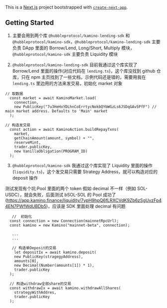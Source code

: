 This is a [Next.js](https://nextjs.org/) project bootstrapped with [`create-next-app`](https://github.com/vercel/next.js/tree/canary/packages/create-next-app).

## Getting Started

1. 主要会用到两个库 `@hubbleprotocol/kamino-lending-sdk` 和 `@hubbleprotocol/kamino-sdk`，`@hubbleprotocol/kamino-lending-sdk` 主要
   负责 DApp 里面的 Borrow/Lend, Long/Short, Multiply 模块，`@hubbleprotocol/kamino-sdk` 主要负责 Liquidity 模块

2. `@hubbleprotocol/kamino-lending-sdk` 目前我通过这个库实现了 Borrow/Lend 里面的操作(对应代码在 `lending.ts`)，这个库没找到 github 仓库，只在 npm 主页找到了一些文档，示例代码还是错的，需要用我在 `lending.ts` 里边用的方法来发交易，初始化 market 对象

```
// 取数据
  const market = await KaminoMarket.load(
    connection,
    new PublicKey("7u3HeHxYDLhnCoErrtycNokbQYbWGzLs6JSDqGAv5PfF") // main market address. Defaults to 'Main' market
  );

```

```
// 构造发交易
  const action = await KaminoAction.buildRepayTxns(
    market,
    getChainAmount(amount, symbol) + "",
    reserveMint,
    trader.publicKey,
    new VanillaObligation(PROGRAM_ID)
  );

```

3. `@hubbleprotocol/kamino-sdk` 我通过这个库实现了 Liquidity 里面的操作(`liquidity.ts`)，这个发交易只需要 Strategy Address，就可以构造对应的 deposit 操作

测试发现有个坑:Pool 里面的两个 token 假如 decimal 不一样（例如 SOL-USDC），就会失败，后面测试 bSOL-SOL 的 Pool 成功了(https://app.kamino.finance/liquidity/7ypH9hpQ6fLRXCVdK9Zb6zSgUvzFp44EN7PWfWdUBDb5)，应该是 SDK 里面处理 decimal 有问题

```
   //  初始化
  const connection = new Connection(mainnetRpcUrl);
  const kamino = new Kamino("mainnet-beta", connection);

   ...
   ...

   // 构造单Deposit的交易
    let depositIx = await kamino.deposit(
    new PublicKey(stragegyAddress),
    amounts[0],
    new Decimal(Number(amounts[1]) * 1),
    trader.publicKey
  );

  // 构造withdraw全部share的交易
  const withdrawIx = await kamino.withdrawAllShares(
    strategyWithAddres,
    trader.publicKey
  );
```
